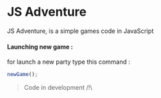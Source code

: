 # JS Adventure 

JS Adventure, is a simple games code in JavaScript


#### Launching new game :

for launch a new party type this command :

```javascript
newGame();
```
> Code in development /!\
